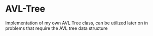 # AVL-Tree
Implementation of my own AVL Tree class, can be utilized later on in problems that require the AVL tree data structure
